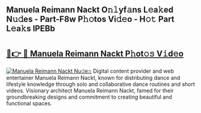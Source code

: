 ## Manuela Reimann Nackt O𝚗𝚕yf𝚊ns L𝚎a𝚔ed N𝚞𝚍es - Part-F8w P𝚑𝚘tos Vi𝚍𝚎o - H𝚘𝚝 Part L𝚎a𝚔s lPEBb

# <h2><a href="http://kfdo68.oniu.top/?m=Manuela+Reimann+Nackt">🔗👉 🔴 Manuela Reimann Nackt P𝚑ot𝚘𝚜 V𝚒d𝚎o</a></h2>

[![Manuela Reimann Nackt Nu𝚍e𝚜](https://i.imgur.com/0qMVB7G.gif)](http://kfdo68.oniu.top/?m=Manuela+Reimann+Nackt)
Digital content provider and web entertainer Manuela Reimann Nackt, known for distributing dance and lifestyle knowledge through solo and collaborative dance routines and short videos. Visionary architect Manuela Reimann Nackt, famed for their groundbreaking designs and commitment to creating beautiful and functional spaces.  
